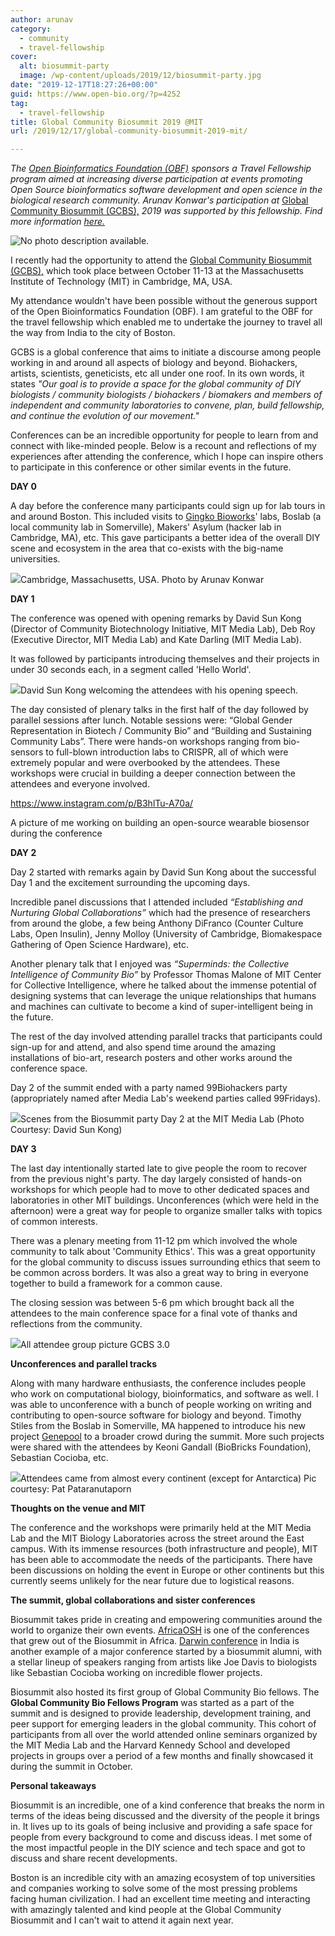 ```yaml
---
author: arunav
category:
  - community
  - travel-fellowship
cover:
  alt: biosummit-party
  image: /wp-content/uploads/2019/12/biosummit-party.jpg
date: "2019-12-17T18:27:26+00:00"
guid: https://www.open-bio.org/?p=4252
tag:
  - travel-fellowship
title: Global Community Biosummit 2019 @MIT
url: /2019/12/17/global-community-biosummit-2019-mit/

---
```

  
_The [Open Bioinformatics Foundation (OBF)](https://www.open-bio.org) sponsors a Travel Fellowship program aimed at increasing diverse participation at events promoting Open Source bioinformatics software development and open science in the biological research community. Arunav Konwar's participation at_ [Global Community Biosummit (GCBS),](https://www.biosummit.org/) _2019 was supported by this fellowship. Find more information [here.](/travel-awards/)_  

![No photo description available.](https://scontent.fgau3-1.fna.fbcdn.net/v/t1.0-9/s960x960/67842987_2309735785809363_3830016113882693632_o.jpg?_nc_cat=101&_nc_oc=AQm74VYRk_p9ARtE5OLImFJCu8MxugqdsQ55hIVnqJnTXHznMYznmJQHelCqxSxfAes&_nc_ht=scontent.fgau3-1.fna&oh=58c849b2e805e6e004f10d37e9558771&oe=5E56663C)

I recently had the opportunity to attend the [Global Community Biosummit (GCBS),](https://www.biosummit.org/) which took place between October 11-13 at the Massachusetts Institute of Technology (MIT) in Cambridge, MA, USA.


My attendance wouldn't have been possible without the generous support of the Open Bioinformatics Foundation (OBF). I am grateful to the OBF for the travel fellowship which enabled me to undertake the journey to travel all the way from India to the city of Boston.


GCBS is a global conference that aims to initiate a discourse among people working in and around all aspects of biology and beyond. Biohackers, artists, scientists, geneticists, etc all under one roof. In its own words, it states _"Our goal is to provide a space for the global community of DIY biologists / community biologists / biohackers / biomakers and members of independent and community laboratories to convene, plan, build fellowship, and continue the evolution of our movement."_


Conferences can be an incredible opportunity for people to learn from and connect with like-minded people. Below is a recount and reflections of my experiences after attending the conference, which I hope can inspire others to participate in this conference or other similar events in the future.


**DAY 0**

A day before the conference many participants could sign up for lab tours in and around Boston. This included visits to [Gingko Bioworks](https://www.ginkgobioworks.com/)' labs, Boslab (a local community lab in Somerville), Makers' Asylum (hacker lab in Cambridge, MA), etc. This gave participants a better idea of the overall DIY scene and ecosystem in the area that co-exists with the big-name universities.

![](wp/wp-content/uploads/2019/12/cambridge-1024x768.jpg)Cambridge, Massachusetts, USA. Photo by Arunav Konwar

**DAY 1**

The conference was opened with opening remarks by David Sun Kong (Director of Community Biotechnology Initiative, MIT Media Lab), Deb Roy (Executive Director, MIT Media Lab) and Kate Darling (MIT Media Lab).


It was followed by participants introducing themselves and their projects in under 30 seconds each, in a segment called 'Hello World'.

![](wp/wp-content/uploads/2019/12/david-kong-intro.jpg)David Sun Kong welcoming the attendees with his opening speech.


The day consisted of plenary talks in the first half of the day followed by parallel sessions after lunch. Notable sessions were: “Global Gender Representation in Biotech / Community Bio” and “Building and Sustaining Community Labs”. There were hands-on workshops ranging from bio-sensors to full-blown introduction labs to CRISPR, all of which were extremely popular and were overbooked by the attendees. These workshops were crucial in building a deeper connection between the attendees and everyone involved.

https://www.instagram.com/p/B3hlTu-A70a/

A picture of me working on building an open-source wearable biosensor during the conference


**DAY 2**

Day 2 started with remarks again by David Sun Kong about the successful Day 1 and the excitement surrounding the upcoming days.


Incredible panel discussions that I attended included _“Establishing and Nurturing Global Collaborations”_ which had the presence of researchers from around the globe, a few being Anthony DiFranco (Counter Culture Labs, Open Insulin), Jenny Molloy (University of Cambridge, Biomakespace Gathering of Open Science Hardware), etc.


Another plenary talk that I enjoyed was _“Superminds: the Collective Intelligence of Community Bio”_ by Professor Thomas Malone of MIT Center for Collective Intelligence, where he talked about the immense potential of designing systems that can leverage the unique relationships that humans and machines can cultivate to become a kind of super-intelligent being in the future.


The rest of the day involved attending parallel tracks that participants could sign-up for and attend, and also spend time around the amazing installations of bio-art, research posters and other works around the conference space.


Day 2 of the summit ended with a party named 99Biohackers party (appropriately named after Media Lab's weekend parties called 99Fridays).

![](wp/wp-content/uploads/2019/12/biosummit-party.jpg)Scenes from the Biosummit party Day 2 at the MIT Media Lab (Photo Courtesy: David Sun Kong)


**DAY 3**

The last day intentionally started late to give people the room to recover from the previous night's party. The day largely consisted of hands-on workshops for which people had to move to other dedicated spaces and laboratories in other MIT buildings. Unconferences (which were held in the afternoon) were a great way for people to organize smaller talks with topics of common interests.


There was a plenary meeting from 11-12 pm which involved the whole community to talk about 'Community Ethics'. This was a great opportunity for the global community to discuss issues surrounding ethics that seem to be common across borders. It was also a great way to bring in everyone together to build a framework for a common cause.


The closing session was between 5-6 pm which brought back all the attendees to the main conference space for a final vote of thanks and reflections from the community.

![](wp/wp-content/uploads/2019/12/all-attendee-group-pic.jpg)All attendee group picture GCBS 3.0


**Unconferences and parallel tracks**

Along with many hardware enthusiasts, the conference includes people who work on computational biology, bioinformatics, and software as well. I was able to unconference with a bunch of people working on writing and contributing to open-source software for biology and beyond. Timothy Stiles from the Boslab in Somerville, MA happened to introduce his new project [Genepool](https://genepool.me/) to a broader crowd during the summit. More such projects were shared with the attendees by Keoni Gandall (BioBricks Foundation), Sebastian Cocioba, etc.

![](wp/wp-content/uploads/2019/12/biosummit-attendees-continents-1024x594.png)Attendees came from almost every continent (except for Antarctica) Pic courtesy: Pat Pataranutaporn


**Thoughts on the venue and MIT**

The conference and the workshops were primarily held at the MIT Media Lab and the MIT Biology Laboratories across the street around the East campus. With its immense resources (both infrastructure and people), MIT has been able to accommodate the needs of the participants. There have been discussions on holding the event in Europe or other continents but this currently seems unlikely for the near future due to logistical reasons.


**The summit, global collaborations and sister conferences**

Biosummit takes pride in creating and empowering communities around the world to organize their own events. [AfricaOSH](http://www.oshafrica2019.com/) is one of the conferences that grew out of the Biosummit in Africa. [Darwin conference](http://thedarwin.in/) in India is another example of a major conference started by a biosummit alumni, with a stellar lineup of speakers ranging from artists like Joe Davis to biologists like Sebastian Cocioba working on incredible flower projects.

Biosummit also hosted its first group of Global Community Bio fellows. The **Global Community Bio Fellows Program** was started as a part of the summit and is designed to provide leadership, development training, and peer support for emerging leaders in the global community. This cohort of participants from all over the world attended online seminars organized by the MIT Media Lab and the Harvard Kennedy School and developed projects in groups over a period of a few months and finally showcased it during the summit in October.


**Personal takeaways**

Biosummit is an incredible, one of a kind conference that breaks the norm in terms of the ideas being discussed and the diversity of the people it brings in. It lives up to its goals of being inclusive and providing a safe space for people from every background to come and discuss ideas. I met some of the most impactful people in the DIY science and tech space and got to discuss and share recent developments.

Boston is an incredible city with an amazing ecosystem of top universities and companies working to solve some of the most pressing problems facing human civilization. I had an excellent time meeting and interacting with amazingly talented and kind people at the Global Community Biosummit and I can't wait to attend it again next year.

